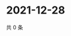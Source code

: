 # 2021-12-28

共 0 条

<!-- BEGIN WEIBO -->
<!-- 最后更新时间 Tue Dec 28 2021 15:14:28 GMT+0800 (China Standard Time) -->

<!-- END WEIBO -->
